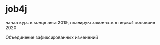 # job4j

начал курс в конце лета 2019, планирую закончить в первой половине 2020

Объединение зафиксированных изменений